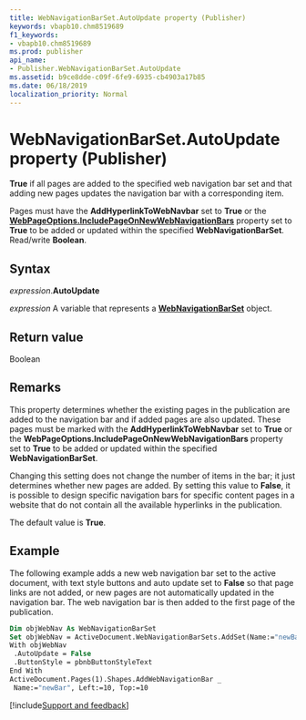 ```yaml
---
title: WebNavigationBarSet.AutoUpdate property (Publisher)
keywords: vbapb10.chm8519689
f1_keywords:
- vbapb10.chm8519689
ms.prod: publisher
api_name:
- Publisher.WebNavigationBarSet.AutoUpdate
ms.assetid: b9ce8dde-c09f-6fe9-6935-cb4903a17b85
ms.date: 06/18/2019
localization_priority: Normal
---
```



# WebNavigationBarSet.AutoUpdate property (Publisher)

**True** if all pages are added to the specified web navigation bar set and that adding new pages updates the navigation bar with a corresponding item. 

Pages must have the **AddHyperlinkToWebNavbar** set to **True** or the **[WebPageOptions.IncludePageOnNewWebNavigationBars](publisher.webpageoptions.includepageonnewwebnavigationbars.md)** property set to **True** to be added or updated within the specified **WebNavigationBarSet**. Read/write **Boolean**.


## Syntax

_expression_.**AutoUpdate**

_expression_ A variable that represents a **[WebNavigationBarSet](Publisher.WebNavigationBarSet.md)** object.


## Return value

Boolean


## Remarks

This property determines whether the existing pages in the publication are added to the navigation bar and if added pages are also updated. These pages must be marked with the **AddHyperlinkToWebNavbar** set to **True** or the **WebPageOptions.IncludePageOnNewWebNavigationBars** property set to **True** to be added or updated within the specified **WebNavigationBarSet**. 

Changing this setting does not change the number of items in the bar; it just determines whether new pages are added. By setting this value to **False**, it is possible to design specific navigation bars for specific content pages in a website that do not contain all the available hyperlinks in the publication.

The default value is **True**. 


## Example

The following example adds a new web navigation bar set to the active document, with text style buttons and auto update set to **False** so that page links are not added, or new pages are not automatically updated in the navigation bar. The web navigation bar is then added to the first page of the publication.

```vb
Dim objWebNav As WebNavigationBarSet 
Set objWebNav = ActiveDocument.WebNavigationBarSets.AddSet(Name:="newBar") 
With objWebNav 
 .AutoUpdate = False 
 .ButtonStyle = pbnbButtonStyleText 
End With 
ActiveDocument.Pages(1).Shapes.AddWebNavigationBar _ 
 Name:="newBar", Left:=10, Top:=10 

```

[!include[Support and feedback](~/includes/feedback-boilerplate.md)]